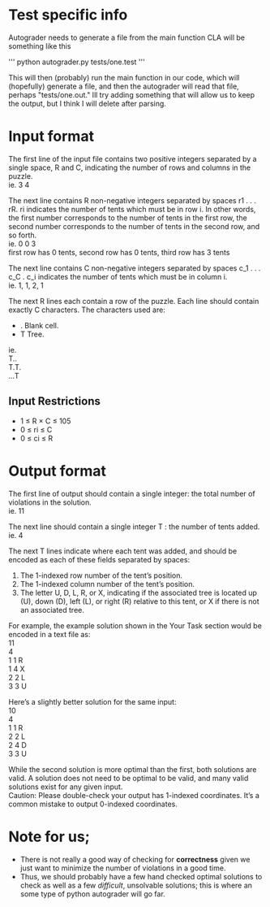 # Test specific info

Autograder needs to generate a file from the main function
CLA will be something like this

'''
python autograder.py tests/one.test
'''

This will then (probably) run the main function in our code, which will (hopefully) generate a file, and then the autograder will read that file, perhaps "tests/one.out." Ill try adding something that will allow us to keep the output, but I think I will delete after parsing.



# Input format
The first line of the input file contains two positive integers separated by a single space, R and C, indicating the number of rows and columns in the puzzle. <br>
ie. 3 4

The next line contains R non-negative integers separated by spaces r1 . . . rR. ri indicates the number of tents which must be in row i. In other words, the first number corresponds to the number of tents in the first row, the second number corresponds to the number of tents in the second row, and so forth. <br>
ie. 0 0 3 <br>
first row has 0 tents, second row has 0 tents, third row has 3 tents

The next line contains C non-negative integers separated by spaces c_1 . . . c_C . c_i indicates the number of tents which must be in column i. <br>
ie. 1, 1, 2, 1

The next R lines each contain a row of the puzzle. Each line should contain exactly C characters. The characters used are: 
- . Blank cell.
- T Tree.

ie. <br>
T.. <br>
T.T. <br>
...T

## Input Restrictions
- 1 ≤ R × C ≤ 105
- 0 ≤ ri ≤ C
- 0 ≤ ci ≤ R

# Output format
The first line of output should contain a single integer: the total number of violations in the solution. <br>
ie. 11

The next line should contain a single integer T : the number of tents added. <br>
ie. 4

The next T lines indicate where each tent was added, and should be encoded as each of these fields separated by
spaces:
1. The 1-indexed row number of the tent’s position.
2. The 1-indexed column number of the tent’s position.
3. The letter U, D, L, R, or X, indicating if the associated tree is located up (U), down (D), left (L), or right (R) relative to this tent, or X if there is not an associated tree.

For example, the example solution shown in the Your Task section would be encoded in a text file as: <br>
11 <br>
4<br>
1 1 R<br>
1 4 X<br>
2 2 L<br>
3 3 U<br>

Here’s a slightly better solution for the same input:<br>
10<br>
4<br>
1 1 R<br>
2 2 L<br>
2 4 D<br>
3 3 U

While the second solution is more optimal than the first, both solutions are valid. A solution does not need to be optimal to be valid, and many valid solutions exist for any given input.<br>
Caution: Please double-check your output has 1-indexed coordinates. It’s a common mistake to output 0-indexed coordinates.


# Note for us;
- There is not really a good way of checking for **correctness** given we just want to minimize the number of violations in a good time.
- Thus, we should probably have a few hand checked optimal solutions to check as well as a few *difficult*, unsolvable solutions; this is where an some type of python autograder will go far.
